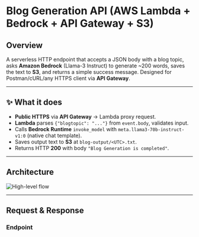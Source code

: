 # Blog Generation API (AWS Lambda + Bedrock + API Gateway + S3)

## Overview
A serverless HTTP endpoint that accepts a JSON body with a blog topic, asks **Amazon Bedrock** (Llama-3 Instruct) to generate ~200 words, saves the text to **S3**, and returns a simple success message. Designed for Postman/cURL/any HTTPS client via **API Gateway**.

---

## ✨ What it does
- **Public HTTPS** via **API Gateway** → Lambda proxy request.
- **Lambda** parses `{"blogtopic": "..."}` from `event.body`, validates input.
- Calls **Bedrock Runtime** `invoke_model` with `meta.llama3-70b-instruct-v1:0` (native chat template).
- Saves output text to **S3** at `blog-output/<UTC>.txt`.
- Returns HTTP **200** with body `"Blog Generation is completed"`.

---

## Architecture
![High-level flow](screenshots/1.png)

---

## Request & Response

### Endpoint

